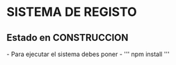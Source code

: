 <h1>SISTEMA DE REGISTO</h1>
<h2> Estado en CONSTRUCCION </h2>
<p>
- Para ejecutar el sistema  debes poner
- ''' npm install '''
</p>
